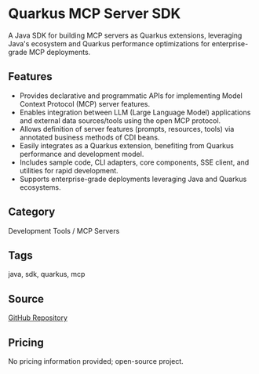 # Quarkus MCP Server SDK

A Java SDK for building MCP servers as Quarkus extensions, leveraging Java's ecosystem and Quarkus performance optimizations for enterprise-grade MCP deployments.

## Features
- Provides declarative and programmatic APIs for implementing Model Context Protocol (MCP) server features.
- Enables integration between LLM (Large Language Model) applications and external data sources/tools using the open MCP protocol.
- Allows definition of server features (prompts, resources, tools) via annotated business methods of CDI beans.
- Easily integrates as a Quarkus extension, benefiting from Quarkus performance and development model.
- Includes sample code, CLI adapters, core components, SSE client, and utilities for rapid development.
- Supports enterprise-grade deployments leveraging Java and Quarkus ecosystems.

## Category
Development Tools / MCP Servers

## Tags
java, sdk, quarkus, mcp

## Source
[GitHub Repository](https://github.com/quarkiverse/quarkus-mcp-server)

## Pricing
No pricing information provided; open-source project.